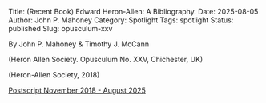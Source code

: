 Title: (Recent Book) Edward Heron-Allen: A Bibliography. 
Date: 2025-08-05
Author: John P. Mahoney
Category: Spotlight
Tags: spotlight
Status: published
Slug: opusculum-xxv

By John P. Mahoney & Timothy J. McCann

(Heron Allen Society. Opusculum No. XXV, Chichester, UK)

(Heron-Allen Society, 2018)

[Postscript November 2018 - August 2025](bibliography.html)
